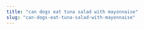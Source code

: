 ```yaml
---
title: "can dogs eat tuna salad with mayonnaise"
slug: "can-dogs-eat-tuna-salad-with-mayonnaise"
---
```


